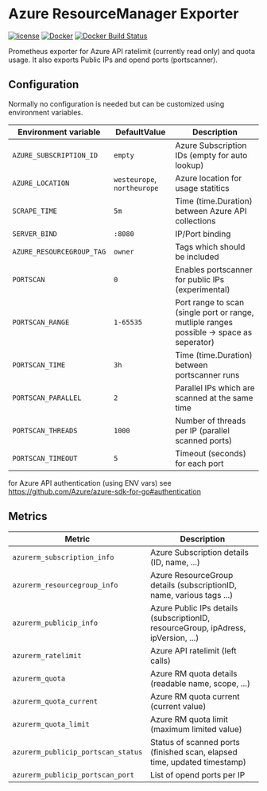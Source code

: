 Azure ResourceManager Exporter
==============================

[![license](https://img.shields.io/github/license/webdevops/azure-resourcemanager-exporter.svg)](https://github.com/webdevops/azure-resourcemanager-exporter/blob/master/LICENSE)
[![Docker](https://img.shields.io/badge/docker-webdevops%2Fazure--resourcemanager--exporter-blue.svg?longCache=true&style=flat&logo=docker)](https://hub.docker.com/r/webdevops/azure-resourcemanager-exporter/)
[![Docker Build Status](https://img.shields.io/docker/build/webdevops/azure-resourcemanager-exporter.svg)](https://hub.docker.com/r/webdevops/azure-resourcemanager-exporter/)

Prometheus exporter for Azure API ratelimit (currently read only) and quota usage. It also exports Public IPs and opend ports (portscanner).

Configuration
-------------

Normally no configuration is needed but can be customized using environment variables.

| Environment variable              | DefaultValue                | Description                                                       |
|-----------------------------------|-----------------------------|-------------------------------------------------------------------|
| `AZURE_SUBSCRIPTION_ID`           | `empty`                     | Azure Subscription IDs (empty for auto lookup)                    |
| `AZURE_LOCATION`                  | `westeurope`, `northeurope` | Azure location for usage statitics                                |
| `SCRAPE_TIME`                     | `5m`                        | Time (time.Duration) between Azure API collections                |
| `SERVER_BIND`                     | `:8080`                     | IP/Port binding                                                   |
| `AZURE_RESOURCEGROUP_TAG`         | `owner`                     | Tags which should be included                                     |
| `PORTSCAN`                        | `0`                         | Enables portscanner for public IPs (experimental)                 |
| `PORTSCAN_RANGE`                  | `1-65535`                   | Port range to scan (single port or range, mutliple ranges possible -> space as seperator)  |
| `PORTSCAN_TIME`                   | `3h`                        | Time (time.Duration) between portscanner runs                     |
| `PORTSCAN_PARALLEL`               | `2`                         | Parallel IPs which are scanned at the same time                   |
| `PORTSCAN_THREADS`                | `1000`                      | Number of threads per IP (parallel scanned ports)                 |
| `PORTSCAN_TIMEOUT`                | `5`                         | Timeout (seconds) for each port                                   |

for Azure API authentication (using ENV vars) see https://github.com/Azure/azure-sdk-for-go#authentication

Metrics
-------

| Metric                              | Description                                                                           |
|-------------------------------------|---------------------------------------------------------------------------------------|
| `azurerm_subscription_info`         | Azure Subscription details (ID, name, ...)                                            |
| `azurerm_resourcegroup_info`        | Azure ResourceGroup details (subscriptionID, name, various tags ...)                  |
| `azurerm_publicip_info`             | Azure Public IPs details (subscriptionID, resourceGroup, ipAdress, ipVersion, ...)    |
| `azurerm_ratelimit`                 | Azure API ratelimit (left calls)                                                      |
| `azurerm_quota`                     | Azure RM quota details (readable name, scope, ...)                                    |
| `azurerm_quota_current`             | Azure RM quota current (current value)                                                |
| `azurerm_quota_limit`               | Azure RM quota limit (maximum limited value)                                          |
| `azurerm_publicip_portscan_status`  | Status of scanned ports (finished scan, elapsed time, updated timestamp)              |
| `azurerm_publicip_portscan_port`    | List of opend ports per IP                                                            |
